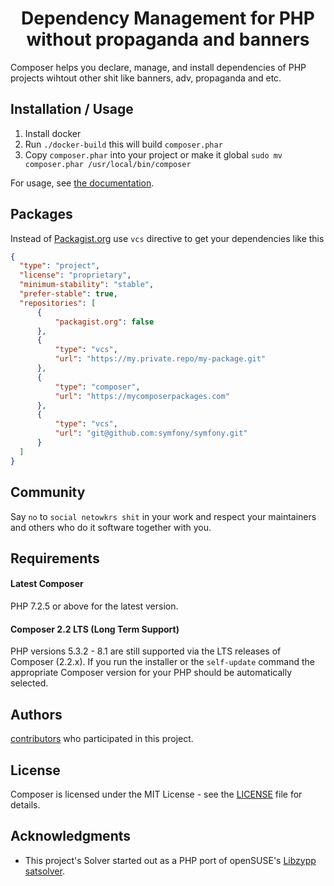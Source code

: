 <h1 align="center">Dependency Management for PHP without propaganda and banners</h1>

Composer helps you declare, manage, and install dependencies of PHP projects wihtout other shit like banners, adv, propaganda and etc.

Installation / Usage
--------------------

1. Install docker
2. Run `./docker-build` this will build `composer.phar`
3. Copy `composer.phar` into your project or make it global `sudo mv composer.phar /usr/local/bin/composer`

For usage, see [the documentation](https://getcomposer.org/doc/).

Packages
--------

Instead of [Packagist.org](https://packagist.org) use `vcs` directive to get your dependencies like this

```json
{
  "type": "project",
  "license": "proprietary",
  "minimum-stability": "stable",
  "prefer-stable": true,
  "repositories": [
      {
          "packagist.org": false
      },
      {
          "type": "vcs",
          "url": "https://my.private.repo/my-package.git"
      },
      {
          "type": "composer",
          "url": "https://mycomposerpackages.com"
      },
      {
          "type": "vcs",
          "url": "git@github.com:symfony/symfony.git"
      }
  ]
}
```


Community
---------

Say `no` to `social netowkrs shit` in your work and respect your maintainers and others who do it software together with you.

Requirements
------------

#### Latest Composer

PHP 7.2.5 or above for the latest version.

#### Composer 2.2 LTS (Long Term Support)

PHP versions 5.3.2 - 8.1 are still supported via the LTS releases of Composer (2.2.x). If you
run the installer or the `self-update` command the appropriate Composer version for your PHP
should be automatically selected.

Authors
-------

[contributors](https://github.com/composer/composer/contributors) who participated in this project.


License
-------

Composer is licensed under the MIT License - see the [LICENSE](LICENSE) file for details.

Acknowledgments
---------------

- This project's Solver started out as a PHP port of openSUSE's
  [Libzypp satsolver](https://en.opensuse.org/openSUSE:Libzypp_satsolver).
